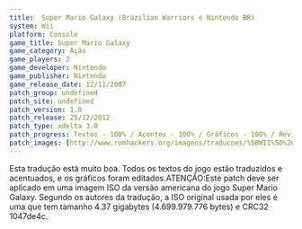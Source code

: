 ```yaml
---
title:  Super Mario Galaxy (Brazilian Warriors e Nintendo BR)
system: Wii
platform: Console
game_title: Super Mario Galaxy
game_category: Ação
game_players: 2
game_developer: Nintendo
game_publisher: Nintendo
game_release_date: 12/11/2007
patch_group: undefined
patch_site: undefined
patch_version: 1.0
patch_release: 25/12/2012
patch_type: xdelta 3.0
patch_progress: Textos - 100% / Acentos - 100% / Gráficos - 100% / Revisão - 100%
patch_images: [http://www.romhackers.org/imagens/traducoes/%5BWII%5D%20Super%20Mario%20Galaxy%20-%20Brazilian%20Warriors%20e%20Nintendo%20BR%20-%201.jpg,http://www.romhackers.org/imagens/traducoes/%5BWII%5D%20Super%20Mario%20Galaxy%20-%20Brazilian%20Warriors%20e%20Nintendo%20BR%20-%202.jpg,http://www.romhackers.org/imagens/traducoes/%5BWII%5D%20Super%20Mario%20Galaxy%20-%20Brazilian%20Warriors%20e%20Nintendo%20BR%20-%203.jpg]
---
```

Esta tradução está muito boa. Todos os textos do jogo estão traduzidos e acentuados, e os gráficos foram editados.ATENÇÃO:Este patch deve ser aplicado em uma imagem ISO da versão americana do jogo Super Mario Galaxy. Segundo os autores da tradução, a ISO original usada por eles é uma que tem tamanho 4.37 gigabytes (4.699.979.776 bytes) e CRC32 1047de4c.